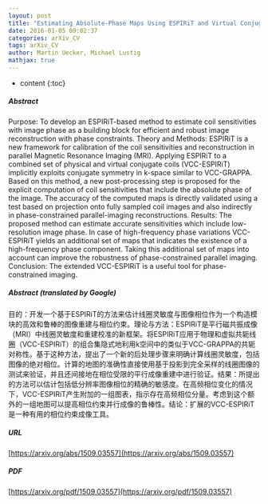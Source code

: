 ```yaml
---
layout: post
title: "Estimating Absolute-Phase Maps Using ESPIRiT and Virtual Conjugate Coils"
date: 2016-01-05 09:02:37
categories: arXiv_CV
tags: arXiv_CV
author: Martin Uecker, Michael Lustig
mathjax: true
---
```


* content
{:toc}

##### Abstract
Purpose: To develop an ESPIRiT-based method to estimate coil sensitivities with image phase as a building block for efficient and robust image reconstruction with phase constraints. Theory and Methods: ESPIRiT is a new framework for calibration of the coil sensitivities and reconstruction in parallel Magnetic Resonance Imaging (MRI). Applying ESPIRiT to a combined set of physical and virtual conjugate coils (VCC-ESPIRiT) implicitly exploits conjugate symmetry in k-space similar to VCC-GRAPPA. Based on this method, a new post-processing step is proposed for the explicit computation of coil sensitivities that include the absolute phase of the image. The accuracy of the computed maps is directly validated using a test based on projection onto fully sampled coil images and also indirectly in phase-constrained parallel-imaging reconstructions. Results: The proposed method can estimate accurate sensitivities which include low-resolution image phase. In case of high-frequency phase variations VCC-ESPIRiT yields an additional set of maps that indicates the existence of a high-frequency phase component. Taking this additional set of maps into account can improve the robustness of phase-constrained parallel imaging. Conclusion: The extended VCC-ESPIRiT is a useful tool for phase-constrained imaging.

##### Abstract (translated by Google)
目的：开发一个基于ESPIRiT的方法来估计线圈灵敏度与图像相位作为一个构造模块的高效和鲁棒的图像重建与相位约束。理论与方法：ESPIRiT是平行磁共振成像（MRI）中线圈灵敏度和重建校准的新框架。将ESPIRiT应用于物理和虚拟共轭线圈（VCC-ESPIRiT）的组合集隐式地利用k空间中的类似于VCC-GRAPPA的共轭对称性。基于这种方法，提出了一个新的后处理步骤来明确计算线圈灵敏度，包括图像的绝对相位。计算的地图的准确性直接使用基于投影到完全采样的线圈图像的测试来验证，并且还间接地在相位受限的平行成像重建中进行验证。结果：所提出的方法可以估计包括低分辨率图像相位的精确的敏感度。在高频相位变化的情况下，VCC-ESPIRiT产生附加的一组图表，指示存在高频相位分量。考虑到这个额外的一组地图可以提高相位约束并行成像的鲁棒性。结论：扩展的VCC-ESPIRiT是一种有用的相位约束成像工具。

##### URL
[https://arxiv.org/abs/1509.03557](https://arxiv.org/abs/1509.03557)

##### PDF
[https://arxiv.org/pdf/1509.03557](https://arxiv.org/pdf/1509.03557)

